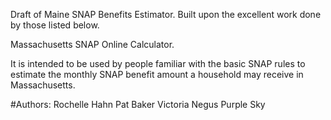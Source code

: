 Draft of Maine SNAP Benefits Estimator. Built upon the excellent work done by those listed below.  

Massachusetts SNAP Online Calculator. 

It is intended to be used by people familiar with the basic SNAP rules to estimate the monthly SNAP benefit amount a household may receive in Massachusetts. 

#Authors:
Rochelle Hahn
Pat Baker
Victoria Negus
Purple Sky